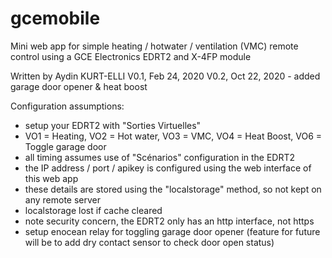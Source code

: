 # gcemobile

Mini web app for simple heating / hotwater / ventilation (VMC) remote control
using a GCE Electronics EDRT2 and X-4FP module

Written by Aydin KURT-ELLI
V0.1, Feb 24, 2020
V0.2, Oct 22, 2020 - added garage door opener & heat boost

Configuration assumptions:
- setup your EDRT2 with "Sorties Virtuelles"
- VO1 = Heating, VO2 = Hot water, VO3 = VMC, VO4 = Heat Boost, VO6 = Toggle garage door
- all timing assumes use of "Scénarios" configuration in the EDRT2
- the IP address / port / apikey is configured using the web interface of this web app
- these details are stored using the "localstorage" method, so not kept on any remote server
- localstorage lost if cache cleared
- note security concern, the EDRT2 only has an http interface, not https
- setup enocean relay for toggling garage door opener (feature for future will be to add dry contact sensor to check door open status)
